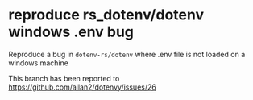 # reproduce rs_dotenv/dotenv windows .env bug

Reproduce a bug in `dotenv-rs/dotenv` where .env file is not loaded on a windows machine

This branch has been reported to https://github.com/allan2/dotenvy/issues/26
